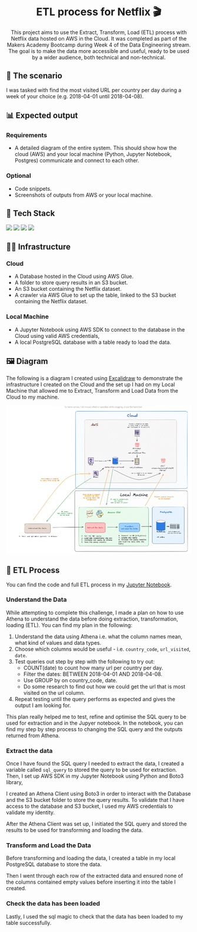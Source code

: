 <h1 align="center">
    ETL process for Netflix 🎬
</h1>

<p align="center">
This project aims to use the Extract, Transform, Load (ETL) process with Netflix data hosted on AWS in the Cloud. It was completed as part of the Makers Academy Bootcamp during Week 4 of the Data Engineering stream. The goal is to make the data more accessible and useful, ready to be used by a wider audience, both technical and non-technical.
</p>

## 🏡 The scenario

I was tasked with find the most visited URL per country per day during a week of your choice (e.g. 2018-04-01 until 2018-04-08).

## 📊 Expected output

### Requirements
* A detailed diagram of the entire system. This should show how the cloud (AWS) and your local machine (Python, Jupyter Notebook, Postgres) communicate and connect to each other.

### Optional
* Code snippets.
* Screenshots of outputs from AWS or your local machine.

## 🚀 Tech Stack 

 <img src="https://img.shields.io/badge/Amazon_AWS-232F3E?style=for-the-badge&logo=amazon-aws&logoColor=white">
 <img src="https://img.shields.io/badge/python-3670A0?style=for-the-badge&logo=python&logoColor=ffdd54"> 
 <img src="https://img.shields.io/badge/Made%20with-Jupyter-orange?style=for-the-badge&logo=Jupyter">
 <img src="https://img.shields.io/badge/postgres-%23316192.svg?style=for-the-badge&logo=postgresql&logoColor=white">

 ## 👷‍♀️ Infrastructure

 ### Cloud
 * A Database hosted in the Cloud using AWS Glue.
 * A folder to store query results in an S3 bucket.
 * An S3 bucket containing the Netflix dataset.
 * A crawler via AWS Glue to set up the table, linked to the S3 bucket containing the Netflix dataset.

### Local Machine
* A Jupyter Notebook using AWS SDK to connect to the database in the Cloud using valid AWS credentials,
* A local PostgreSQL database with a table ready to load the data.

 ## 🖼️ Diagram

 The following is a diagram I created using [Excalidraw](https://excalidraw.com/) to demonstrate the infrastructure I created on the Cloud and the set up I had on my Local Machine that allowed me to Extract, Transform and Load Data from the Cloud to my machine. 

 ![A diagram showing how the ETL process was implemented. It shows a detailed diagram of how the Cloud and my local machine interacts.](./diagrams/etl_process_with_aws_diagram.png)

## 🔄 ETL Process

You can find the code and full ETL process in my [Jupyter Notebook](./etl_cloud_db_challenge.ipynb).

### Understand the Data
While attempting to complete this challenge, I made a plan on how to use Athena to understand the data before doing extraction, transformation, loading (ETL). You can find my plan in the following:
1. Understand the data using Athena i.e. what the column names mean, what kind of values and data types.
2. Choose which columns would be useful - i.e. `country_code`, `url_visited`, `date`.
3. Test queries out step by step with the following to try out:
    * COUNT(date) to count how many url per country per day.
    * Filter the dates: BETWEEN 2018-04-01 AND 2018-04-08.
    * Use GROUP by on country_code, date.
    * Do some research to find out how we could get the url that is most visited on the url column.
4. Repeat testing until the query performs as expected and gives the output I am looking for.

This plan really helped me to test, refine and optimise the SQL query to be used for extraction and in the Jupyer notebook. In the notebook, you can find my step by step process to changing the SQL query and the outputs returned from Athena. 

### Extract the data

Once I have found the SQL query I needed to extract the data, I created a variable called `sql_query` to stored the query to be used for extraction. Then, I set up AWS SDK in my Jupyter Notebook using Python and Boto3 library,

I created an Athena Client using Boto3 in order to interact with the Database and the S3 bucket folder to store the query results. To validate that I have access to the database and S3 bucket, I used my AWS credentials to validate my identity. 

After the Athena Client was set up, I initiated the SQL query and stored the results to be used for transforming and loading the data.

### Transform and Load the Data

Before transforming and loading the data, I created a table in my local PostgreSQL database to store the data. 

Then I went through each row of the extracted data and ensured none of the columns contained empty values before inserting it into the table I created. 

### Check the data has been loaded

Lastly, I used the sql magic to check that the data has been loaded to my table successfully.


<!-- ## ✅ Benefits of ETL
*  -->

<!-- ## 💻 Running the notebook -->


